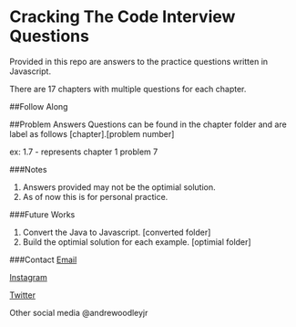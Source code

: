 # Cracking The Code Interview Questions
Provided in this repo are answers to the practice questions written in Javascript.

There are 17 chapters with multiple questions for each chapter. 

##Follow Along

##Problem Answers 
Questions can be found in the chapter folder and are label as follows [chapter].[problem number]

ex: 1.7 - represents chapter 1 problem 7

###Notes
1.  Answers provided may not be the optimial solution.
2.  As of now this is for personal practice.

###Future Works
1.  Convert the Java to Javascript. [converted folder]
2.  Build the optimial solution for each example. [optimial folder]

###Contact
[Email](hello@andrewoodleyjr.com)

[Instagram](https://instagram.com/andrewoodlejr)

[Twitter](https://twitter.com/andrewoodlejr)

Other social media @andrewoodleyjr
